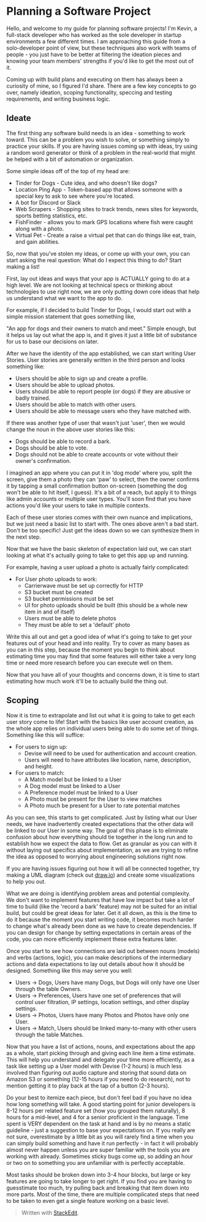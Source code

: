 # Planning a Software Project

Hello, and welcome to my guide for planning software projects! I'm Kevin, a full-stack developer who has worked as the sole developer in startup environments a few different times. I am approaching this guide from a solo-developer point of view, but these techniques also work with teams of people - you just have to be better at filtering the ideation pieces and knowing your team members' strengths if you'd like to get the most out of it.

Coming up with build plans and executing on them has always been a curiosity of mine, so I figured I'd share. There are a few key concepts to go over, namely ideation, scoping functionality, speccing and testing requirements, and writing business logic.

## Ideate

The first thing any software build needs is an idea - something to work toward. This can be a problem you wish to solve, or something simply to practice your skills. If you are having issues coming up with ideas, try using a random word generator or think of a problem in the real-world that might be helped with a bit of automation or organization.

Some simple ideas off of the top of my head are:

 - Tinder for Dogs - Cute idea, and who doesn't like dogs?
 - Location Ping App - Token-based app that allows someone with a special key to ask to see where you're located. 
 - A bot for Discord or Slack
 - Web Scrapers - Shopping sites to track trends, news sites for keywords, sports betting statistics, etc.
 - FishFinder - allows you to mark GPS locations where fish were caught along with a photo.
 - Virtual Pet - Create a raise a virtual pet that can do things like eat, train, and gain abilities. 

So, now that you've stolen my ideas, or come up with your own, you can start asking the real question: What do I expect this thing to do? Start making a list!

First, lay out ideas and ways that your app is ACTUALLY going to do at a high level. We are not looking at technical specs or thinking about technologies to use right now, we are only putting down core ideas that help us understand what we want to the app to do.

For example, if I decided to build Tinder for Dogs, I would start out with a simple mission statement that goes something like, 

"An app for dogs and their owners to match and meet." Simple enough, but it helps us lay out what the app is, and it gives it just a little bit of substance for us to base our decisions on later. 

After we have the identity of the app established, we can start writing User Stories. User stories are generally written in the third person and looks something like:

- Users should be able to sign up and create a profile.
- Users should be able to upload photos. 
- Users should be able to report people (or dogs) if they are abusive or badly trained.
- Users should be able to match with other users.
- Users should be able to message users who they have matched with.

If there was another type of user that wasn't just 'user', then we would change the noun in the above user stories like this:

- Dogs should be able to record a bark.
- Dogs should be able to vote.
- Dogs should not be able to create accounts or vote without their owner's confirmation. 

I imagined an app where you can put it in 'dog mode' where you, split the screen, give them a photo they can 'paw' to select, then the owner confirms it by tapping a small confirmation button on-screen (something the dog won't be able to hit itself, I guess). It's a bit of a reach, but apply it to things like admin accounts or multiple user types. You'll soon find that you have actions you'd like your users to take in multiple contexts.

Each of these user stories comes with their own nuance and implications, but we just need a basic list to start with. The ones above aren't a bad start. Don't be too specific! Just get the ideas down so we can synthesize them in the next step.

Now that we have the basic skeleton of expectation laid out, we can start looking at what it's actually going to take to get this app up and running.

For example, having a user upload a photo is actually fairly complicated:
- For User photo uploads to work:
	- Carrierwave must be set up correctly for HTTP
	- S3 bucket must be created
	- S3 bucket permissions must be set
	- UI for  photo uploads should be built (this should be a whole new item in and of itself)
	- Users must be able to delete photos
	- They must be able to set a 'default' photo

Write this all out and get a good idea of what it's going to take to get your features out of your head and into reality. Try to cover as many bases as you can in this step, because the moment you begin to think about estimating time you may find that some features will either take a very long time or need more research before you can execute well on them. 

Now that you have all of your thoughts and concerns down, it is time to start estimating how much work it'll be to actually build the thing out. 

## Scoping

Now it is time to extrapolate and list out what it is going to take to get each user story come to life! Start with the basics like user account creation, as the whole app relies on individual users being able to do some set of things. Something like this will suffice:
  - For users to sign up:
	  - Devise will need to be used for authentication and account creation. 
	  - Users will need to have attributes like location, name, description, and height.
- For users to match:
	- A Match model but be linked to a User
	- A Dog model must be linked to a User
	- A Preference model must be linked to a User
	- A Photo must be present for the User to view matches
	- A Photo much be present for a User to rate potential matches

As you can see, this starts to get complicated. Just by listing what our User needs, we have inadvertently created expectations that the other data will be linked to our User in some way. The goal of this phase is to eliminate confusion about how everything should tie together in the long run and to establish how we expect the data to flow. Get as granular as you can with it without laying out specifics about implementation, as we are trying to refine the idea as opposed to worrying about engineering solutions right now.

If you are having issues figuring out how it will all be connected together, try making a UML diagram (check out [draw.io](https://www.draw.io/)) and create some visualizations to help you out. 

What we are doing is identifying problem areas and potential complexity. We don't want to implement features that have low impact but take a lot of time to build (like the 'record a bark' feature) may not be suited for an initial build, but could be great ideas for later. Get it all down, as this is the time to do it because the moment you start writing code, it becomes much harder to change what's already been done as we have to create dependencies. If you can design for change by setting expectations in certain areas of the code, you can more efficiently implement these extra features later. 

Once you start to see how connections are laid out between nouns (models) and verbs (actions, logic), you can make descriptions of the intermediary actions and data expectations to lay out details about how it should be designed. Something like this may serve you well:
- Users -> Dogs, Users have many Dogs, but Dogs will only have one User through the table Owners.
- Users -> Preferences, Users have one set of preferences that will control user filtration, IP settings, location settings, and other display settings.
- Users -> Photos, Users have many Photos and Photos have only one User. 
- Users -> Match, Users should be linked many-to-many with other users through the table Matches. 

Now that you have a list of actions, nouns, and expectations about the app as a whole, start picking through and giving each line item a time estimate. This will help you understand and delegate your time more efficiently, as a task like setting up a User model with Devise (1-2 hours) is much less involved than figuring out audio capture and storing that sound data on Amazon S3 or something (12-15 hours if you need to do research), not to mention getting it to play back at the tap of a button (2-3 hours).

Do your best to itemize each piece, but don't feel bad if you have no idea how long something will take. A good starting point for junior developers is 8-12 hours per related feature set (how you grouped them naturally), 8 hours for a mid-level, and 4 for a senior proficient in the language. Time spent is VERY dependent on the task at hand and is by no means a static guideline - just a suggestion to base your expectations on. If you really are not sure, overestimate by a little bit as you will rarely find a time when you can simply build something and have it run perfectly - in fact it will probably almost never happen unless you are super familiar with the tools you are working with already. Sometimes sticky bugs come up, so adding an hour or two on to something you are unfamiliar with is perfectly acceptable.

Most tasks should be broken down into 3-4 hour blocks, but large or key features are going to take longer to get right. If you find you are having to guesstimate too much, try pulling back and breaking that item down into more parts. Most of the time, there are multiple complicated steps that need to be taken to even get a single feature working on a basic level.

> Written with [StackEdit](https://stackedit.io/).
